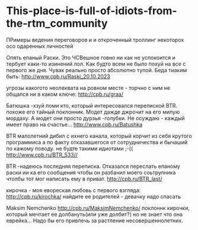 # This-place-is-full-of-idiots-from-the-rtm_community
ПРимеры ведения переговоров и и откроченный троллинг некоторох осо одаренных личностей

Опять епаный Раски. Это ЧСВешное говно ни как не успокоится и тербует каки-то изинений лол. Как будто  всем не было похуй на все с первого же дня. Чувак реально просто абсолютно тупой. Беда тиаким быть: http://www.cpb.ru/Raski_20.10.2023

угрозы какогото неолеквата на ровном месте - торчно с ним не общался  ни в каком ключе: http://cpb.ru/graa/

Батюшка -хзуй поми кто, который интересовался перепиской BTR. похоже его тайный поклонник. Модет дажде джрочит на его милую мордаху. А модет они просто дурзья -голубки. Не осуждаю - каждый имеет право на счастье... http://www.cpb.ru/Batushka

BTR малолетний дибил с ихнего канала, который корчит из себя крутого программиса а по факту отказавшегося от сотрудничества и бычаший по кажому поводу. не будте такими идиотами ;-(( http://www.cpb.ru/BTR_533//

BTR -надеюсь последняя переписка. Отказался переслать епаному раски ии ка его сообщения чтобы он разбанил моего соьтрулника чтолбы тот мог написать ему в приват. http://cpb.ru/BTR_last/

кирочка - моя евореская любовь с первого взгляда: http://cpb.ru/kirochka/ найдите ее родителей - девачку надо спасать

Maksim Nemchenko http://cpb.ru/MaksimNemchenko/ поклоннк кирочки, который мечтает ее долбануть(или уже долбит?) но не знает что она еврейка... Надо бы его привлечь за растление несовершеннолетних.
